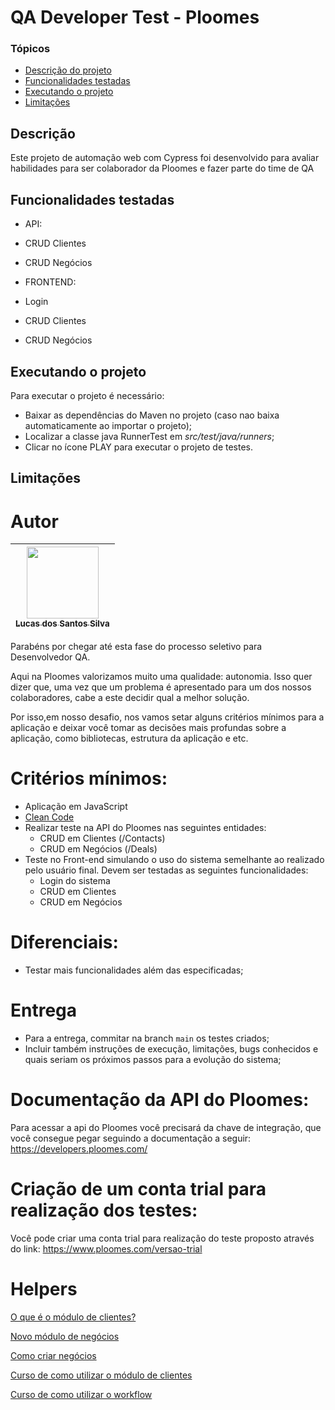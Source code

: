 # QA Developer Test - Ploomes


### Tópicos

- [Descrição do projeto](#descrição) </br>
- [Funcionalidades testadas](#funcionalidades-testadas) </br>
- [Executando o projeto](#executando-o-projeto) </br>
- [Limitações](#limitações) </br>


## Descrição

<p>Este projeto de automação web com Cypress foi desenvolvido para avaliar habilidades para ser colaborador da Ploomes e fazer parte do time de QA</p>


## Funcionalidades testadas
- API: </br>
- CRUD Clientes
- CRUD Negócios

- FRONTEND: </br>
- Login
- CRUD Clientes
- CRUD Negócios



## Executando o projeto

<p>Para executar o projeto é necessário:</p>

- Baixar as dependências do Maven no projeto (caso nao baixa automaticamente ao importar o projeto);
- Localizar a classe java RunnerTest em <i>src/test/java/runners</i>;
- Clicar no ícone PLAY para executar o projeto de testes.

## Limitações 

<p></p>

# Autor

| [<img src="https://avatars.githubusercontent.com/u/17802288?v=4" width=115><br><sub>Lucas dos Santos Silva</sub>](https://github.com/eulucasilva) | 
|:-------------------------------------------------------------------------------------------------------------------------------------------------:|











Parabéns por chegar até esta fase do processo seletivo para Desenvolvedor QA.

Aqui na Ploomes valorizamos muito uma qualidade: autonomia. Isso quer dizer que, uma vez que um problema é apresentado para um dos nossos colaboradores, cabe a este decidir qual a melhor solução.

Por isso,em nosso desafio, nos vamos setar alguns critérios mínimos para a aplicação e deixar você tomar as decisões mais profundas sobre a aplicação, como bibliotecas, estrutura da aplicação e etc.

# Critérios mínimos:

- Aplicação em JavaScript
- [Clean Code](https://becode.com.br/clean-code/)
- Realizar teste na API do Ploomes nas seguintes entidades:
  - CRUD em Clientes (/Contacts)
  - CRUD em Negócios (/Deals)
- Teste no Front-end simulando o uso do sistema semelhante ao realizado pelo usuário final. Devem ser testadas as seguintes funcionalidades:
  - Login do sistema
  - CRUD em Clientes
  - CRUD em Negócios

# Diferenciais:

- Testar mais funcionalidades além das especificadas;

# Entrega

- Para a entrega, commitar na branch `main` os testes criados;
- Incluir também instruções de execução, limitações, bugs conhecidos e quais seriam os próximos passos para a evolução do sistema;

# Documentação da API do Ploomes:

Para acessar a api do Ploomes você precisará da chave de integração, que você consegue pegar seguindo a documentação a seguir: https://developers.ploomes.com/

# Criação de um conta trial para realização dos testes:

Você pode criar uma conta trial para realização do teste proposto através do link: https://www.ploomes.com/versao-trial

# Helpers

[O que é o módulo de clientes?](https://suporte.ploomes.com/pt-BR/articles/5452155-o-que-e-o-modulo-de-clientes)

[Novo módulo de negócios](https://suporte.ploomes.com/pt-BR/articles/5452170-novo-modulo-de-negocios-08-08-19)

[Como criar negócios](https://suporte.ploomes.com/pt-BR/articles/5452169-como-criar-negocios)

[Curso de como utilizar o módulo de clientes](https://universidade.ploomes.com/courses/clientes)

[Curso de como utilizar o workflow](https://universidade.ploomes.com/courses/workflow)
